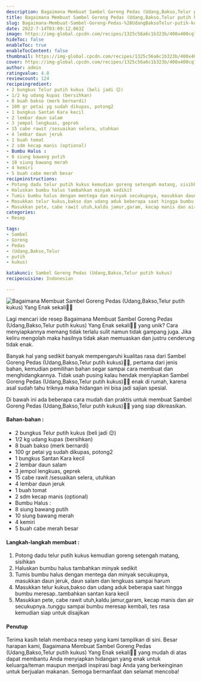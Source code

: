 ```yaml
---
description: Bagaimana Membuat Sambel Goreng Pedas (Udang,Bakso,Telur putih kukus) Yang Enak sekali"
title: Bagaimana Membuat Sambel Goreng Pedas (Udang,Bakso,Telur putih kukus) Yang Enak sekali
slug: Bagaimana-Membuat-Sambel-Goreng-Pedas-%28UdangBaksoTelur-putih-kukus%29-Yang-Enak-sekali
date: 2022-7-14T03:09:12.063Z
image: https://img-global.cpcdn.com/recipes/1325c56a6c1b323b/400x400cq70/photo.jpg
hideToc: false
enableToc: true
enableTocContent: false
thumbnail: https://img-global.cpcdn.com/recipes/1325c56a6c1b323b/400x400cq70/photo.jpg
cover: https://img-global.cpcdn.com/recipes/1325c56a6c1b323b/400x400cq70/photo.jpg
author: admin
ratingvalue: 4.8
reviewcount: 124
recipeingredient:
- 2 bungkus Telur putih kukus (beli jadi 😌)
- 1/2 kg udang kupas (bersihkan)
- 8 buah bakso (merk bernardi)
- 100 gr petai yg sudah dikupas, potong2
- 1 bungkus Santan Kara kecil
- 2 lembar daun salam
- 3 jempol lengkuas, geprek
- 15 cabe rawit /sesuaikan selera, utuhkan
- 4 lembar daun jeruk
- 1 buah tomat
- 2 sdm kecap manis (optional)
- Bumbu Halus :
- 8 siung bawang putih
- 10 siung bawang merah
- 4 kemiri
- 5 buah cabe merah besar
recipeinstructions:
- Potong dadu telur putih kukus kemudian goreng setengah matang, sisihkan
- Haluskan bumbu halus tambahkan minyak sedikit
- Tumis bumbu halus dengan mentega dan minyak secukupnya, masukkan daun jeruk, daun salam dan lengkuas sampai harum
- Masukkan telur kukus,bakso dan udang aduk beberapa saat hingga bumbu meresap..tambahkan santan kara kecil
- Masukkan pete, cabe rawit utuh,kaldu jamur,garam, kecap manis dan air secukupnya..tunggu sampai bumbu meresap kembali, tes rasa kemudian siap untuk disajikan
categories:
- Resep

tags:
- Sambel
- Goreng
- Pedas
- (Udang,Bakso,Telur
- putih
- kukus)

katakunci: Sambel Goreng Pedas (Udang,Bakso,Telur putih kukus)
recipecuisine: Indonesian

---
```


![Bagaimana Membuat Sambel Goreng Pedas (Udang,Bakso,Telur putih kukus) Yang Enak sekali👩‍🍳](https://img-global.cpcdn.com/recipes/1325c56a6c1b323b/400x400cq70/photo.jpg)

Lagi mencari ide resep Bagaimana Membuat Sambel Goreng Pedas (Udang,Bakso,Telur putih kukus) Yang Enak sekali👩‍🍳 yang unik? Cara menyiapkannya memang tidak terlalu sulit namun tidak gampang juga. Jika keliru mengolah maka hasilnya tidak akan memuaskan dan justru cenderung tidak enak.

Banyak hal yang sedikit banyak mempengaruhi kualitas rasa dari Sambel Goreng Pedas (Udang,Bakso,Telur putih kukus)👩‍🍳, pertama dari jenis bahan, kemudian pemilihan bahan segar sampai cara membuat dan menghidangkannya. Tidak usah pusing kalau hendak menyiapkan Sambel Goreng Pedas (Udang,Bakso,Telur putih kukus)👩‍🍳 enak di rumah, karena asal sudah tahu triknya maka hidangan ini bisa jadi sajian spesial.

Di bawah ini ada beberapa cara mudah dan praktis untuk membuat Sambel Goreng Pedas (Udang,Bakso,Telur putih kukus)👩‍🍳 yang siap dikreasikan.

<!--inarticleads1-->

#### Bahan-bahan :

- 2 bungkus Telur putih kukus (beli jadi 😌)
- 1/2 kg udang kupas (bersihkan)
- 8 buah bakso (merk bernardi)
- 100 gr petai yg sudah dikupas, potong2
- 1 bungkus Santan Kara kecil
- 2 lembar daun salam
- 3 jempol lengkuas, geprek
- 15 cabe rawit /sesuaikan selera, utuhkan
- 4 lembar daun jeruk
- 1 buah tomat
- 2 sdm kecap manis (optional)
- Bumbu Halus :
- 8 siung bawang putih
- 10 siung bawang merah
- 4 kemiri
- 5 buah cabe merah besar

<!--inarticleads2-->

#### Langkah-langkah membuat :

1. Potong dadu telur putih kukus kemudian goreng setengah matang, sisihkan
1. Haluskan bumbu halus tambahkan minyak sedikit
1. Tumis bumbu halus dengan mentega dan minyak secukupnya, masukkan daun jeruk, daun salam dan lengkuas sampai harum
1. Masukkan telur kukus,bakso dan udang aduk beberapa saat hingga bumbu meresap..tambahkan santan kara kecil
1. Masukkan pete, cabe rawit utuh,kaldu jamur,garam, kecap manis dan air secukupnya..tunggu sampai bumbu meresap kembali, tes rasa kemudian siap untuk disajikan

#### Penutup

Terima kasih telah membaca resep yang kami tampilkan di sini. Besar harapan kami, Bagaimana Membuat Sambel Goreng Pedas (Udang,Bakso,Telur putih kukus) Yang Enak sekali👩‍🍳 yang mudah di atas dapat membantu Anda menyiapkan hidangan yang enak untuk keluarga/teman maupun menjadi inspirasi bagi Anda yang berkeinginan untuk berjualan makanan. Semoga bermanfaat dan selamat mencoba!